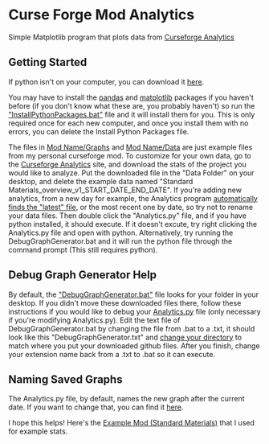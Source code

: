 # Curse Forge Mod Analytics
Simple Matplotlib program that plots data from [Curseforge Analytics](https://authors.curseforge.com/dashboard/projects)

## Getting Started
If python isn't on your computer, you can download it [here](https://www.python.org/downloads/ "Python Download").

You may have to install the [pandas](Mod%20Name/Analytics.py#L1) and [matplotlib](Mod%20Name/Analytics.py#L2) packages if you haven't before (if you don't know what these are, you probably haven't) so run the ["InstallPythonPackages.bat"](Mod%20Name/InstallPythonPackages.bat) file and it will install them for you. This is only required once for each new computer, and once you install them with no errors, you can delete the Install Python Packages file.

The files in [Mod Name/Graphs](Mod%20Name/Graphs "Graphs Folder") and [Mod Name/Data](Mod%20Name/Graphs "Data Folder") are just example files from my personal curseforge mod. To customize for your own data, go to the [Curseforge Analytics](https://authors.curseforge.com/dashboard/projects) site, and download the stats of the project you would like to analyze. Put the downloaded file in the "Data Folder" on your desktop, and delete the example data named "Standard Materials_overview_v1_START_DATE_END_DATE".
If you're adding new analytics, from a new day for example, the Analytics program [automatically finds the "latest" file](Mod%20Name/Analytics.py#L11), or the most recent one by date, so try not to rename your data files. 
Then double click the "Analytics.py" file, and if you have python installed, it should execute. If it doesn't excute, try right clicking the Analytics.py file and open with python. Alternatively, try running the DebugGraphGenerator.bat and it will run the python file through the command prompt (This still requires python).

## Debug Graph Generator Help
By default, the ["DebugGraphGenerator.bat"](Mod%20Name/DebugGraphGenerator.bat) file looks for your folder in your desktop. 
If you didn't move these downloaded files there, follow these instructions if you would like to debug your [Analytics.py](Mod%20Name/Analytics.py) file (only necessary if you're modifying Analytics.py). 
Edit the text file of DebugGraphGenerator.bat by changing the file from .bat to a .txt, it should look like this "DebugGraphGenerator.txt" and [change your directory](Mod%20Name/DebugGraphGenerator.bat#L1) to match where you put your downloaded github files. After you finish, change your extension name back from a .txt to .bat so it can execute.

## Naming Saved Graphs
The Analytics.py file, by default, names the new graph after the current date. If you want to change that, you can find it [here](Mod%20Name/Analytics.py#L40).

I hope this helps! Here's the [Example Mod (Standard Materials)](https://www.curseforge.com/minecraft/mc-mods/standardmaterials "Standard Materials CurseForge") that I used for example stats.
